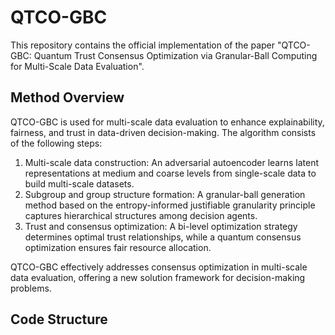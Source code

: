 # QTCO-GBC
This repository contains the official implementation of the paper "QTCO-GBC: Quantum Trust Consensus Optimization via Granular-Ball Computing for Multi-Scale Data Evaluation". 
## Method Overview
QTCO-GBC is used for multi-scale data evaluation to enhance explainability, fairness, and trust in data-driven decision-making. The algorithm consists of the following steps:
1. Multi-scale data construction: An adversarial autoencoder learns latent representations at medium and coarse levels from single-scale data to build multi-scale datasets.
2. Subgroup and group structure formation: A granular-ball generation method based on the entropy-informed justifiable granularity principle captures hierarchical structures among decision agents.
3. Trust and consensus optimization: A bi-level optimization strategy determines optimal trust relationships, while a quantum consensus optimization ensures fair resource allocation.

QTCO-GBC effectively addresses consensus optimization in multi-scale data evaluation, offering a new solution framework for decision-making problems.
## Code Structure
